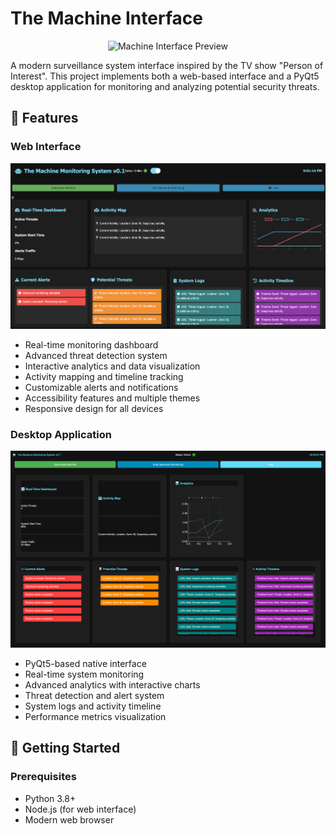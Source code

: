 # The Machine Interface

<div align="center">
  <img width="706" alt="Machine Interface Preview" src="https://github.com/user-attachments/assets/a313a560-1d6e-4643-9373-314c63a502de">
</div>

A modern surveillance system interface inspired by the TV show "Person of Interest". This project implements both a web-based interface and a PyQt5 desktop application for monitoring and analyzing potential security threats.

## 🌟 Features

### Web Interface
![alt text](image-1.png)

- Real-time monitoring dashboard
- Advanced threat detection system
- Interactive analytics and data visualization
- Activity mapping and timeline tracking
- Customizable alerts and notifications
- Accessibility features and multiple themes
- Responsive design for all devices

### Desktop Application
![alt text](image.png)

- PyQt5-based native interface
- Real-time system monitoring
- Advanced analytics with interactive charts
- Threat detection and alert system
- System logs and activity timeline
- Performance metrics visualization

## 🚀 Getting Started

### Prerequisites
- Python 3.8+
- Node.js (for web interface)
- Modern web browser

